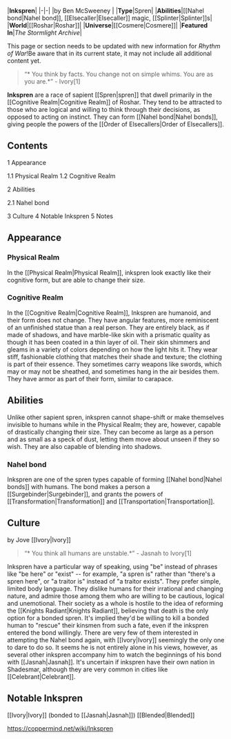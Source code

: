 |**Inkspren**|
|-|-|
|by  Ben McSweeney |
|**Type**|Spren|
|**Abilities**|[[Nahel bond\|Nahel bond]], [[Elsecaller\|Elsecaller]] magic, [[Splinter\|Splinter]]s|
|**World**|[[Roshar\|Roshar]]|
|**Universe**|[[Cosmere\|Cosmere]]|
|**Featured In**|*The Stormlight Archive*|

This page or section needs to be updated with new information for *Rhythm of War*!Be aware that in its current state, it may not include all additional content yet.

>“* You think by facts. You change not on simple whims. You are as you are.*”
\- Ivory[1]


**Inkspren** are a race of sapient [[Spren\|spren]] that dwell primarily in the [[Cognitive Realm\|Cognitive Realm]] of Roshar.
They tend to be attracted to those who are logical and willing to think through their decisions, as opposed to acting on instinct. They can form [[Nahel bond\|Nahel bonds]], giving people the powers of the [[Order of Elsecallers\|Order of Elsecallers]].

## Contents

1 Appearance

1.1 Physical Realm
1.2 Cognitive Realm


2 Abilities

2.1 Nahel bond


3 Culture
4 Notable Inkspren
5 Notes


## Appearance
### Physical Realm
In the [[Physical Realm\|Physical Realm]], inkspren look exactly like their cognitive form, but are able to change their size.

### Cognitive Realm
In the [[Cognitive Realm\|Cognitive Realm]], Inkspren are humanoid, and their form does not change. They have angular features, more reminiscent of an unfinished statue than a real person. They are entirely black, as if made of shadows, and have marble-like skin with a prismatic quality as though it has been coated in a thin layer of oil. Their skin shimmers and gleams in a variety of colors depending on how the light hits it.
They wear stiff, fashionable clothing that matches their shade and texture; the clothing is part of their essence. They sometimes carry weapons like swords, which may or may not be sheathed, and sometimes hang in the air besides them. They have armor as part of their form, similar to carapace.

## Abilities
Unlike other sapient spren, inkspren cannot shape-shift or make themselves invisible to humans while in the Physical Realm; they are, however, capable of drastically changing their size. They can become as large as a person and as small as a speck of dust, letting them move about unseen if they so wish. They are also capable of blending into shadows.

### Nahel bond
Inkspren are one of the spren types capable of forming [[Nahel bond\|Nahel bonds]] with humans. The bond makes a person a [[Surgebinder\|Surgebinder]], and grants the powers of [[Transformation\|Transformation]] and [[Transportation\|Transportation]].

## Culture
 by  Jove  [[Ivory\|Ivory]]
>“* You think all humans are unstable.*”
\- Jasnah to Ivory[1]


Inkspren have a particular way of speaking, using "be" instead of phrases like "be here" or "exist" -- for example, "a spren is" rather than "there's a spren here", or "a traitor is" instead of "a traitor exists". They prefer simple, limited body language.
They dislike humans for their irrational and changing nature, and admire those among them who are willing to be cautious, logical and unemotional. Their society as a whole is hostile to the idea of reforming the [[Knights Radiant\|Knights Radiant]], believing that death is the only option for a bonded spren. It's implied they'd be willing to kill a bonded human to "rescue" their kinsmen from such a fate, even if the inkspren entered the bond willingly. There are very few of them interested in attempting the Nahel bond again, with [[Ivory\|Ivory]] seemingly the only one to dare to do so. It seems he is not entirely alone in his views, however, as several other inkspren accompany him to watch the beginnings of his bond with [[Jasnah\|Jasnah]].
It's uncertain if inkspren have their own nation in Shadesmar, although they are very common in cities like [[Celebrant\|Celebrant]].

## Notable Inkspren
[[Ivory\|Ivory]] (bonded to [[Jasnah\|Jasnah]])
[[Blended\|Blended]]


https://coppermind.net/wiki/Inkspren